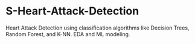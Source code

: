 # S-Heart-Attack-Detection
Heart Attack Detection using classification algorithms like Decision Trees, Random Forest, and K-NN. EDA and ML modeling.

